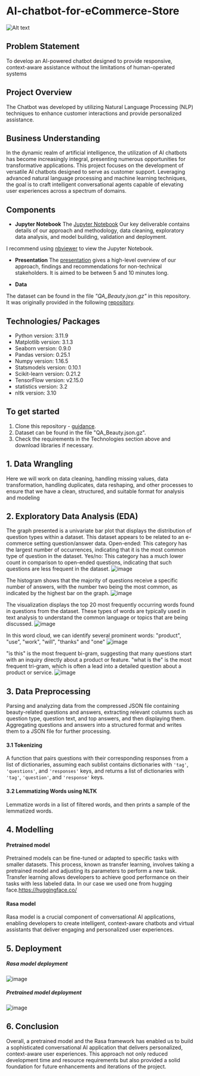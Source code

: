 # AI-chatbot-for-eCommerce-Store
![Alt text](https://github.com/MwangiWambugu/AI-chatbot-for-eCommerce-Store/blob/main/images/best-ai-chatbot-software.png)

## Problem Statement
To develop an AI-powered chatbot designed to provide responsive, context-aware assistance without the limitations of human-operated systems

## Project Overview
The Chatbot was developed by utilizing Natural Language Processing (NLP) techniques to enhance customer interactions and provide personalized assistance.

## Business Understanding
In the dynamic realm of artificial intelligence, the utilization of AI chatbots has become increasingly integral, presenting numerous opportunities for transformative applications. This project focuses on the development of versatile AI chatbots designed to serve as customer support. Leveraging advanced natural language processing and machine learning techniques, the goal is to craft intelligent conversational agents capable of elevating user experiences across a spectrum of domains.


## Components

* **Jupyter Notebook**
The [Jupyter Notebook](https://github.com/MwangiWambugu/AI-chatbot-for-eCommerce-Store) Our key deliverable contains details of our approach and methodology, data cleaning, exploratory data analysis, and model building, validation and deployment.

I recommend using [nbviewer](https://nbviewer.jupyter.org/) to view the Jupyter Notebook.

* **Presentation**
The [presentation](https://) gives a high-level overview of our approach, findings and recommendations for non-technical stakeholders. It is aimed to be between 5 and 10 minutes long.

* **Data**

The dataset can be found in the file *"QA_Beauty.json.gz"* in this repository. It was originally provided in the following [repository](https://github.com/MwangiWambugu/AI-chatbot-for-eCommerce-Store).

## Technologies/ Packages

* Python version: 3.11.9
* Matplotlib version: 3.1.3
* Seaborn version: 0.9.0
* Pandas version: 0.25.1
* Numpy version: 1.16.5
* Statsmodels version: 0.10.1
* Scikit-learn version: 0.21.2 
* TensorFlow version: v2.15.0
* statistics version: 3.2
* nltk version: 3.10


## To get started

1. Clone this repository - [guidance](https://help.github.com/articles/cloning-a-repository/).
2. Dataset can be found in the file "QA_Beauty.json.gz".
3. Check the requirements in the Technologies section above and download libraries if necessary.

## 1. Data Wrangling
Here we will work on data cleaning, handling missing values, data transformation, handling duplicates, data reshaping, and other processes to ensure that we have a clean, structured, and suitable format for analysis and modeling

## 2. Exploratory Data Analysis (EDA)
The graph presented is a univariate bar plot that displays the distribution of question types within a dataset. This dataset appears to be related to an e-commerce setting question/answer data.
Open-ended: This category has the largest number of occurrences, indicating that it is the most common type of question in the dataset.
Yes/no: This category has a much lower count in comparison to open-ended questions, indicating that such questions are less frequent in the dataset.
![image](https://github.com/MwangiWambugu/AI-chatbot-for-eCommerce-Store/blob/main/images/univariate%20analysis.png)

The histogram shows that the majority of questions receive a specific number of answers, with the number two being the most common, as indicated by the highest bar on the graph.
![image](https://github.com/MwangiWambugu/AI-chatbot-for-eCommerce-Store/blob/main/images/distribution.png)

The visualization displays the top 20 most frequently occurring words found in questions from the dataset. These types of words are typically used in text analysis to understand the common language or topics that are being discussed.
![image](https://github.com/MwangiWambugu/AI-chatbot-for-eCommerce-Store/blob/main/images/most_common_words_bar_chart.png)

In this word cloud, we can identify several prominent words: "product", "use", "work", "will", "thanks" and "one"
![image](https://github.com/MwangiWambugu/AI-chatbot-for-eCommerce-Store/blob/main/images/wordcloud.png)

"is this" is the most frequent bi-gram, suggesting that many questions start with an inquiry directly about a product or feature.
"what is the" is the most frequent tri-gram, which is often a lead into a detailed question about a product or service.
![image](https://github.com/MwangiWambugu/AI-chatbot-for-eCommerce-Store/blob/main/images/most_common_ngrams_subplot.png) 

## 3. Data Preprocessing
Parsing and analyzing data from  the compressed JSON file containing beauty-related questions and answers, extracting relevant columns such as question type, question text, and top answers, and then displaying them.
Aggregating questions and answers into a structured format and writes them to a JSON file for further processing.

#### 3.1 Tokenizing
A function that pairs questions with their corresponding responses from a list of dictionaries, assuming each sublist contains dictionaries with `'tag'`, `'questions'`, and `'responses'` keys, and returns a list of dictionaries with `'tag'`, `'question'`, and `'response'` keys.

#### 3.2 Lemmatizing Words using NLTK
Lemmatize words in a list of filtered words, and then prints a sample of the lemmatized words.


## 4. Modelling
#### Pretrained model
Pretrained models can be fine-tuned or adapted to specific tasks with smaller datasets. This process, known as transfer learning, involves taking a pretrained model and adjusting its parameters to perform a new task. Transfer learning allows developers to achieve good performance on their tasks with less labeled data. In our case we used one from hugging face.https://huggingface.co/

#### Rasa model
Rasa model is a crucial component of conversational AI applications, enabling developers to create intelligent, context-aware chatbots and virtual assistants that deliver engaging and personalized user experiences.

## 5. Deployment
##### Rasa model deployment
![image](https://github.com/MwangiWambugu/AI-chatbot-for-eCommerce-Store/blob/main/images/rasabotchat.png)

##### Pretrained model deployment
![image](https://github.com/MwangiWambugu/AI-chatbot-for-eCommerce-Store/blob/main/images/Pretrained_model_demo.png)

## 6. Conclusion
Overall, a pretrained model and the Rasa framework has enabled us to build a sophisticated conversational AI application that delivers personalized, context-aware user experiences. This approach not only reduced development time and resource requirements but also provided a solid foundation for future enhancements and iterations of the project.



